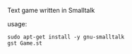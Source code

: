 Text game written in Smalltalk

usage:
```shell
sudo apt-get install -y gnu-smalltalk 
gst Game.st
```
